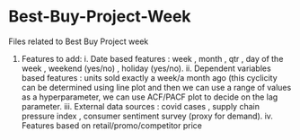 # Best-Buy-Project-Week
Files related to Best Buy Project week


1. Features to add:
   i. Date based features : week , month , qtr , day of the week , weekend (yes/no) , holiday (yes/no).
   ii. Dependent variables based features : units sold exactly a week/a month ago (this cyclicity can be determined using line plot and then we can use a range of values as a hyperparameter, we can use ACF/PACF plot to decide on the lag parameter.
   iii. External data sources : covid cases , supply chain pressure index , consumer sentiment survey (proxy for demand).
   iv. Features based on retail/promo/competitor price
   
